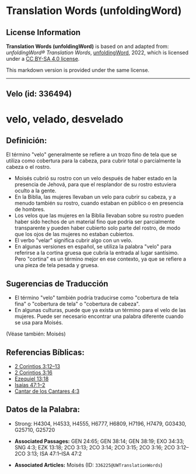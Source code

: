 # Translation Words (unfoldingWord)

## License Information

**Translation Words (unfoldingWord)** is based on and adapted from: _unfoldingWord® Translation Words_, [unfoldingWord](https://unfoldingword.org/utw), 2022, which is licensed under a [CC BY-SA 4.0 license](https://creativecommons.org/licenses/by-sa/4.0/legalcode.en).

This markdown version is provided under the same license.



--------------------------------

## Velo (id: 336494)

velo, velado, desvelado
=======================

Definición:
-----------

El término "velo" generalmente se refiere a un trozo fino de tela que se utiliza como cobertura para la cabeza, para cubrir total o parcialmente la cabeza o el rostro.

* Moisés cubrió su rostro con un velo después de haber estado en la presencia de Jehová, para que el resplandor de su rostro estuviera oculto a la gente.
* En la Biblia, las mujeres llevaban un velo para cubrir su cabeza, y a menudo también su rostro, cuando estaban en público o en presencia de hombres.
* Los velos que las mujeres en la Biblia llevaban sobre su rostro pueden haber sido hechos de un material fino que podría ser parcialmente transparente y pueden haber cubierto solo parte del rostro, de modo que los ojos de las mujeres no estaban cubiertos.
* El verbo "velar" significa cubrir algo con un velo.
* En algunas versiones en español, se utiliza la palabra "velo" para referirse a la cortina gruesa que cubría la entrada al lugar santísimo. Pero "cortina" es un término mejor en ese contexto, ya que se refiere a una pieza de tela pesada y gruesa.

Sugerencias de Traducción
-------------------------

* El término "velo" también podría traducirse como "cobertura de tela fina" o "cobertura de tela" o "cobertura de cabeza".
* En algunas culturas, puede que ya exista un término para el velo de las mujeres. Puede ser necesario encontrar una palabra diferente cuando se usa para Moisés.

(Véase también: Moisés)

Referencias Bíblicas:
---------------------

* [2 Corintios 3:12–13](https://ref.ly/2Cor3:12-2Cor3:13)
* [2 Corintios 3:16](https://ref.ly/2Cor3:16)
* [Ezequiel 13:18](https://ref.ly/Ezek13:18)
* [Isaías 47:1–2](https://ref.ly/Isa47:1-Isa47:2)
* [Cantar de los Cantares 4:3](https://ref.ly/Song4:3)

Datos de la Palabra:
--------------------

* Strong: H4304, H4533, H4555, H6777, H6809, H7196, H7479, G03430, G25710, G25720

* **Associated Passages:** GEN 24:65; GEN 38:14; GEN 38:19; EXO 34:33; SNG 4:3; EZK 13:18; 2CO 3:13; 2CO 3:14; 2CO 3:15; 2CO 3:16; 2CO 3:12–2CO 3:13; ISA 47:1–ISA 47:2
* **Associated Articles:** Moisés (ID: `336225@UWTranslationWords`)


